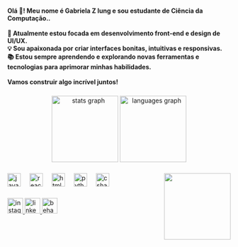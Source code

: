 <h4 align="left">Olá 👋! Meu nome é Gabriela Z Iung e sou estudante de Ciência da Computação..<br><br>🎯 Atualmente estou focada em desenvolvimento front-end e design de UI/UX.  <br>💡 Sou apaixonada por criar interfaces bonitas, intuitivas e responsivas.  <br>📚 Estou sempre aprendendo e explorando novas ferramentas e tecnologias para aprimorar minhas habilidades.  <br><br>Vamos construir algo incrível juntos!</h4>

###

<div align="center">
  <img src="https://github-readme-stats.vercel.app/api?username=gabrielaiung&hide_title=false&hide_rank=false&show_icons=true&include_all_commits=true&count_private=true&disable_animations=false&theme=dracula&locale=en&hide_border=false" height="150" alt="stats graph"  />
  <img src="https://github-readme-stats.vercel.app/api/top-langs?username=gabrielaiung&locale=en&hide_title=false&layout=compact&card_width=320&langs_count=5&theme=dracula&hide_border=false" height="150" alt="languages graph"  />
</div>

###

<img align="right" height="150" src="https://media0.giphy.com/media/v1.Y2lkPTc5MGI3NjExejFhZ2EwbHp4dDhyM2hvZmFsa2M5azZzNXYxbzIydng0ZjZwY3AyZCZlcD12MV9pbnRlcm5hbF9naWZfYnlfaWQmY3Q9cw/qP2YwW2BpB2K0qMjMk/giphy.gif"  />

###

<div align="left">
  <img src="https://cdn.jsdelivr.net/gh/devicons/devicon/icons/javascript/javascript-original.svg" height="30" alt="javascript logo"  />
  <img width="12" />
  <img src="https://cdn.jsdelivr.net/gh/devicons/devicon/icons/react/react-original.svg" height="30" alt="react logo"  />
  <img width="12" />
  <img src="https://cdn.jsdelivr.net/gh/devicons/devicon/icons/html5/html5-original.svg" height="30" alt="html5 logo"  />
  <img width="12" />
  <img src="https://cdn.jsdelivr.net/gh/devicons/devicon/icons/python/python-original.svg" height="30" alt="python logo"  />
  <img width="12" />
  <img src="https://cdn.jsdelivr.net/gh/devicons/devicon/icons/csharp/csharp-original.svg" height="30" alt="csharp logo"  />
</div>

###

<div align="left">
  <a href="https://www.instagram.com/gabriela.zweigle/" target="_blank">
    <img src="https://img.shields.io/static/v1?message=Instagram&logo=instagram&label=&color=632024&logoColor=white&labelColor=&style=for-the-badge" height="35" alt="instagram logo"  />
  </a>
  <a href="https://www.linkedin.com/in/gabrielazweigleiung/" target="_blank">
    <img src="https://img.shields.io/static/v1?message=LinkedIn&logo=linkedin&label=&color=223c63&logoColor=white&labelColor=&style=for-the-badge" height="35" alt="linkedin logo"  />
  </a>
  <a href="https://www.behance.net/gabrielzweigle#" target="_blank">
    <img src="https://img.shields.io/static/v1?message=Behance&logo=behance&label=&color=2b3349&logoColor=white&labelColor=&style=for-the-badge" height="35" alt="behance logo"  />
  </a>
</div>

###
